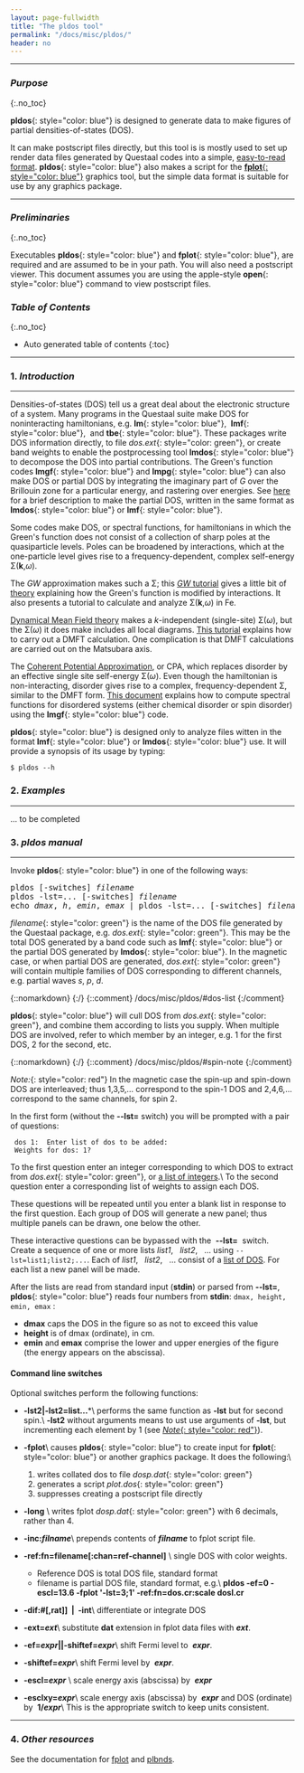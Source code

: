 ```yaml
---
layout: page-fullwidth
title: "The pldos tool"
permalink: "/docs/misc/pldos/"
header: no
---
```

_____________________________________________________________


### _Purpose_
{:.no_toc}

**pldos**{: style="color: blue"} is designed to generate data to make figures of partial densities-of-states (DOS).

It can make postscript files directly, but this tool is is mostly used to set up render data files generated by
Questaal codes into a simple, [easy-to-read format](/docs/misc/fplot/#structure-of-data-files). 
**pldos**{: style="color: blue"} also makes a script for the [**fplot**{: style="color: blue"}](/docs/misc/fplot/) graphics tool,
but the simple data format is suitable for use by any graphics package.

_____________________________________________________________

### _Preliminaries_
{:.no_toc}

Executables **pldos**{: style="color: blue"} and **fplot**{: style="color: blue"}, are required and are assumed to be in your path. 
You will also need a postscript viewer.  This document assumes you are using the apple-style **open**{: style="color: blue"} command to view postscript files.


### _Table of Contents_
{:.no_toc}
*  Auto generated table of contents
{:toc}


_____________________________________________________________

### 1. _Introduction_
_____________________________________________________________

Densities-of-states (DOS) tell us a great deal about the electronic structure of a system.
Many programs in the Questaal suite make DOS for noninteracting hamiltonians, e.g.
**lm**{: style="color: blue"},&nbsp; **lmf**{: style="color: blue"},&nbsp; and **tbe**{: style="color: blue"}.
These packages write DOS information directly, to file _dos.ext_{: style="color: green"}, or create band weights to enable
the postprocessing tool **lmdos**{: style="color: blue"} to decompose the DOS into partial contributions.
The Green's function codes **lmgf**{: style="color: blue"} and **lmpg**{: style="color: blue"} can also make DOS or partial DOS
by integrating the imaginary part of _G_ over the Brillouin zone for a particular energy, and rastering over energies.
See [here](/docs/code/cpadoc/#partial-densities-of-states) for a brief description to make the partial DOS, written in the
same format as **lmdos**{: style="color: blue"} or **lmf**{: style="color: blue"}.

Some codes make DOS, or spectral functions, for hamiltonians in which the Green's function does not consist of a collection of sharp poles
at the quasiparticle levels.  Poles can be broadened by interactions, which at the one-particle level gives rise to a frequency-dependent,
complex self-energy &Sigma;(<b>k</b>,<i>&omega;</i>).

The _GW_ approximation makes such a &Sigma;; this [_GW_ tutorial](/tutorial/gw/gw_self_energy/)
gives a little bit of [theory](/tutorial/gw/gw_self_energy/#theory) explaining how the Green's function is modified by interactions.
It also presents a tutorial to calculate and analyze &Sigma;(<b>k</b>,<i>&omega;</i>) in Fe.

[Dynamical Mean Field theory](docs/code/dmftoverview/") makes a _k_-independent (single-site) &Sigma;(<i>&omega;</i>), but the
&Sigma;(<i>&omega;</i>) it does make includes all local diagrams.  [This tutorial](/tutorial/qsgw_dmft/dmft0/) explains how to carry out a
DMFT calculation.  One complication is that DMFT calculations are carried out on the Matsubara axis.

The [Coherent Potential Approximation](/docs/code/cpadoc/), or CPA, which replaces disorder by an effective single site self-energy
&Sigma;(<i>&omega;</i>).  Even though the hamiltonian is non-interacting, disorder gives rise to a complex, frequency-dependent &Sigma;,
similar to the DMFT form. [This document](/docs/code/spectral-functions/) explains how to compute spectral functions for disordered systems 
(either chemical disorder or spin disorder) using the **lmgf**{: style="color: blue"} code.

**pldos**{: style="color: blue"} is designed only to analyze files witten in the format **lmf**{: style="color: blue"} or **lmdos**{: style="color: blue"} use.
It will provide a synopsis of its usage by typing:

    $ pldos --h

### 2. _Examples_
_____________________________________________________________

... to be completed	    

### 3. _pldos manual_
_____________________________________________________________


Invoke **pldos**{: style="color: blue"} in one of the following ways:
<pre>
pldos [-switches] <i>filename</i>
pldos -lst=... [-switches] <i>filename</i>
echo <i>dmax</i>, <i>h</i>, <i>emin</i>, <i>emax</i> | pldos -lst=... [-switches] <i>filename</i>
</pre>

_filename_{: style="color: green"} is the name of the DOS file generated by the Questaal package, e.g. _dos.ext_{: style="color: green"}.
This may be the total DOS generated by a band code such as **lmf**{: style="color: blue"} or the partial DOS
generated by **lmdos**{: style="color: blue"}.  In the magnetic case, or when partial DOS are generated, _dos.ext_{: style="color: green"}
will contain multiple families of DOS corresponding to different channels, e.g. partial waves _s_,&nbsp;_p_,&nbsp;_d_.

{::nomarkdown} <a name="dos-list"></a> {:/}
{::comment}
/docs/misc/pldos/#dos-list
{:/comment}


**pldos**{: style="color: blue"} will cull DOS from _dos.ext_{: style="color: green"}, and combine them according to lists you supply.
When multiple DOS are involved, refer to which member by an integer, e.g. 1 for the first DOS, 2 for the second, etc.

{::nomarkdown} <a name="spin-note"></a> {:/}
{::comment}
/docs/misc/pldos/#spin-note
{:/comment}

_Note:_{: style="color: red"} In the magnetic case the spin-up and spin-down DOS are interleaved; thus 1,3,5,&hellip; correspond to the spin-1 DOS
and 2,4,6,&hellip; correspond to the same channels, for spin 2.


In the first form (without the **\-\-lst=** switch) you will be prompted with a pair of questions:

~~~
 dos 1:  Enter list of dos to be added:
 Weights for dos: 1?
~~~

To the first question enter an integer corresponding to which DOS to extract from _dos.ext_{: style="color: green"}, or [a list of integers](/docs/input/integerlists/).\\
To the second question enter a corresponding list of weights to assign each DOS.

These questions will be repeated until you enter a blank list in response to the first question.
Each group of DOS will generate a new panel; thus multiple panels can be drawn, one below the other.

These interactive questions can be bypassed with the &nbsp;**\-\-lst=**&nbsp; switch.  Create a sequence of one or more lists 
_list1_, &nbsp; _list2_, &nbsp; &hellip; using `--lst=list1;list2;...`.
Each of _list1_, &nbsp; _list2_, &nbsp; &hellip; consist of a [list of DOS](/docs/misc/pldos/#dos-list).
For each list a new panel will be made.

After the lists are read from standard input (**stdin**) or parsed from **\-\-lst=**, **pldos**{: style="color: blue"} reads four numbers from **stdin**: `dmax, height, emin, emax` :

+ **dmax** caps the DOS in the figure so as not to exceed this value
+ **height** is of dmax (ordinate), in cm.
+ **emin** and **emax** comprise the lower and upper energies of the figure (the energy appears on the abscissa).

#### Command line switches

Optional switches perform the following functions:

+ **-lst2\|-lst2=list...***\\
  performs the same function as **-lst** but for second spin.\\
  **-lst2** without arguments means to ust use arguments of **-lst**, but incrementing each element by 1 (see [_Note_{: style="color: red"}](/docs/misc/pldos/#spin-note)).

+ **-fplot**\\
  causes **pldos**{: style="color: blue"} to create input for **fplot**{: style="color: blue"} or another graphics package.  It does the following:\\
  1. writes collated dos to file _dosp.dat_{: style="color: green"}
  2. generates a script _plot.dos_{: style="color: green"}
  3. suppresses creating a postscript file directly

<i> </i>

+ **-long** \\
  writes fplot _dosp.dat_{: style="color: green"} with 6 decimals, rather than 4.

+ **-inc:_filname_**\\
  prepends contents of **_filname_** to fplot script file.

+ **-ref:fn=filename[:chan=ref-channel]** \\
  single DOS with color weights.
  + Reference DOS is total DOS file, standard format
  + filename is partial DOS file, standard format, e.g.\\
    **pldos -ef=0 -escl=13.6 -fplot '-lst=3;1' -ref:fn=dos.cr:scale dosl.cr**

<i> </i>

+ **-dif:#[,rat]] &nbsp;\|&nbsp; -int**\\
  differentiate or integrate DOS

+ **-ext=_ext_**\\
  substitute **dat** extension in fplot data files with **_ext_**.

+ **-ef=_expr_||-shiftef=_expr_**\\
  shift Fermi level to &nbsp;**_expr_**.

+ **-shiftef=_expr_**\\
  shift Fermi level by &nbsp;**_expr_**.

+ **-escl=_expr_** \\
  scale energy axis (abscissa) by &nbsp;**_expr_**

+ **-esclxy=_expr_**\\
  scale energy axis (abscissa) by &nbsp;**_expr_** and DOS (ordinate) by &nbsp;**1/_expr_**\\
  This is the appropriate switch to keep units consistent.

_____________________________________________________________

### 4. _Other resources_

See the documentation for [fplot](/plbnds/) and [plbnds](/plbnds/).

